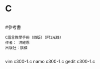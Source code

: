 # C
```
```
#參考書
```
C語言教學手冊（四版）（附1光碟）
作者： 洪維恩  
出版社：旗標 
```
```
```
vim c300-1.c
namo c300-1.c
gedit c300-1.c
```
